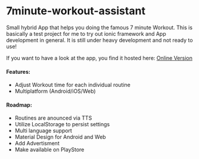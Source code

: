 7minute-workout-assistant
=========================

Small hybrid App that helps you doing the famous 7 minute Workout.
This is basically a test project for me to try out ionic framework and App development in general.
It is still under heavy development and not ready to use!

If you want to have a look at the app, you find it hosted here: [Online Version](http://samuba.github.io/7minute-workout-assistant/www/index.html "7-minute-workout-assistant")

#### Features:
 * Adjust Workout time for each individual routine
 * Multiplatform (Android/iOS/Web)

#### Roadmap:
 * Routines are anounced via TTS
 * Utilize LocalStorage to persist settings
 * Multi language support
 * Material Design for Android and Web
 * Add Advertisment
 * Make available on PlayStore
